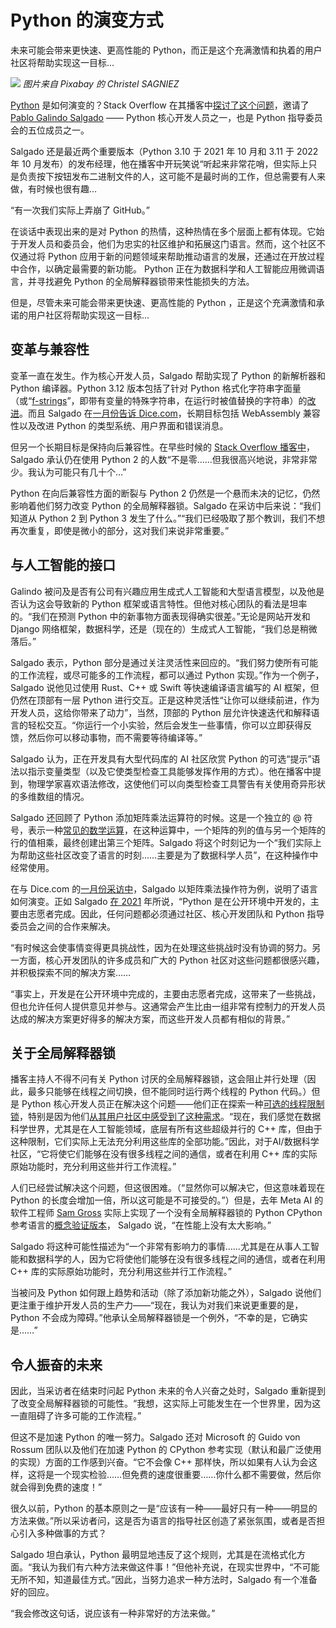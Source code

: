 # Python 的演变方式

未来可能会带来更快速、更高性能的 Python，而正是这个充满激情和执着的用户社区将帮助实现这一目标...

![](https://cdn.thenewstack.io/media/2023/08/87533201-motorbike-1827482_1280-1024x682.jpg)
*图片来自 Pixabay 的 Christel SAGNIEZ*

[Python](https://thenewstack.io/an-introduction-to-python-for-non-programmers/) 是如何演变的？Stack Overflow 在其播客中[探讨了这个问题](https://stackoverflow.blog/2023/07/25/how-the-python-team-is-adapting-the-language-for-an-ai-future-ep-593/)，邀请了 [Pablo Galindo Salgado](https://www.linkedin.com/in/pablo-galindo-salgado-4996b4139/) —— Python 核心开发人员之一，也是 Python 指导委员会的五位成员之一。

Salgado 还是最近两个重要版本（Python 3.10 于 2021 年 10 月和 3.11 于 2022 年 10 月发布）的发布经理，他在播客中开玩笑说“听起来非常花哨，但实际上只是负责按下按钮发布二进制文件的人，这可能不是最时尚的工作，但总需要有人来做，有时候也很有趣…

“有一次我们实际上弄崩了 GitHub。”

在谈话中表现出来的是对 Python 的热情，这种热情在多个层面上都有体现。它始于开发人员和委员会，他们为忠实的社区维护和拓展这门语言。然而，这个社区不仅通过将 Python 应用于新的问题领域来帮助推动语言的发展，还通过在开放过程中合作，以确定最需要的新功能。 Python 正在为数据科学和人工智能应用微调语言，并寻找避免 Python 的全局解释器锁带来性能损失的方法。

但是，尽管未来可能会带来更快速、更高性能的 Python ，正是这个充满激情和承诺的用户社区将帮助实现这一目标…

## 变革与兼容性

变革一直在发生。作为核心开发人员，Salgado 帮助实现了 Python 的新解析器和 Python 编译器。Python 3.12 版本包括了针对 Python 格式化字符串字面量（或“[f-strings](https://realpython.com/python-f-strings/)”，即带有变量的特殊字符串，在运行时被值替换的字符串）的[改进](https://realpython.com/python312-f-strings/#f-strings-had-some-limitations-before-python-312)。而且 Salgado 在[一月份告诉 Dice.com](https://www.dice.com/career-advice/developer-qa-pablo-galindo-talks-pythons-speedy-future)，长期目标包括 WebAssembly 兼容性以及改进 Python 的类型系统、用户界面和错误消息。

但另一个长期目标是保持向后兼容性。在早些时候的 [Stack Overflow 播客中](https://the-stack-overflow-podcast.simplecast.com/episodes/what-its-like-to-be-on-the-python-steering-council)，Salgado 承认仍在使用 Python 2 的人数“不是零……但我很高兴地说，非常非常少。我认为可能只有几十个…”

Python 在向后兼容性方面的断裂与 Python 2 仍然是一个悬而未决的记忆，仍然影响着他们努力改变 Python 的全局解释器锁。Salgado 在采访中后来说：“我们知道从 Python 2 到 Python 3 发生了什么。”“我们已经吸取了那个教训，我们不想再次重复，即使是微小的部分，这对我们来说非常重要。”

## 与人工智能的接口

Galindo 被问及是否有公司有兴趣应用生成式人工智能和大型语言模型，以及他是否认为这会导致新的 Python 框架或语言特性。但他对核心团队的看法是坦率的。“我们在预测 Python 中的新事物方面表现得确实很差。”无论是网站开发和 Django 网络框架，数据科学，还是（现在的）生成式人工智能，“我们总是稍微落后。”

Salgado 表示，Python 部分是通过关注灵活性来回应的。“我们努力使所有可能的工作流程，或尽可能多的工作流程，都可以通过 Python 实现。”作为一个例子，Salgado 说他见过使用 Rust、C++ 或 Swift 等快速编译语言编写的 AI 框架，但仍然在顶部有一层 Python 进行交互。正是这种灵活性“让你可以继续前进，作为开发人员，这给你带来了动力”，当然，顶部的 Python 层允许快速迭代和解释语言的轻松交互。“你运行一个小实验，然后会发生一些事情，你可以立即获得反馈，然后你可以移动事物，而不需要等待编译等。”

Salgado 认为，正在开发具有大型代码库的 AI 社区欣赏 Python 的可选“提示”语法以指示变量类型（以及它使类型检查工具能够发挥作用的方式）。他在播客中提到，物理学家喜欢语法修改，这使他们可以向类型检查工具警告有关使用奇异形状的多维数组的情况。

Salgado 还回顾了 Python 添加矩阵乘法运算符的时候。这是一个独立的 @ 符号，表示一种[常见的数学运算](https://en.wikipedia.org/wiki/Matrix_multiplication)，在这种运算中，一个矩阵的列的值与另一个矩阵的行的值相乘，最终创建出第三个矩阵。Salgado 将这个时刻记为一个“我们实际上为帮助这些社区改变了语言的时刻……主要是为了数据科学人员”，在这种操作中经常使用。

在与 Dice.com 的[一月份采访中](https://www.dice.com/career-advice/developer-qa-pablo-galindo-talks-pythons-speedy-future)，Salgado 以矩阵乘法操作符为例，说明了语言如何演变。正如 Salgado [在 2021](https://www.dice.com/career-advice/python-luminary-pablo-galindo-talks-programming-languages-future) 年所说，“Python 是在公开环境中开发的，主要由志愿者完成。因此，任何问题都必须通过社区、核心开发团队和 Python 指导委员会之间的合作来解决。

“有时候这会使事情变得更具挑战性，因为在处理这些挑战时没有协调的努力。另一方面，核心开发团队的许多成员和广大的 Python 社区对这些问题都很感兴趣，并积极探索不同的解决方案……

“事实上，开发是在公开环境中完成的，主要由志愿者完成，这带来了一些挑战，但也允许任何人提供意见并参与。这通常会产生比由一组非常有控制力的开发人员达成的解决方案更好得多的解决方案，而这些开发人员都有相似的背景。”

## 关于全局解释器锁

播客主持人不得不问有关 Python 讨厌的全局解释器锁，这会阻止并行处理（因此，最多只能够在线程之间切换，但不能同时运行两个线程的 Python 代码。）但是 Python 核心开发人员正在解决这个问题——他们正在探索一种[可选的线程限制锁](https://discuss.python.org/t/a-steering-council-notice-about-pep-703-making-the-global-interpreter-lock-optional-in-cpython/30474)，特别是因为他们[从其用户社区中感受到了这种需求](https://thenewstack.io/python-to-drop-the-global-lock-for-greater-parallelism/)。“现在，我们感觉在数据科学世界，尤其是在人工智能领域，底层有所有这些超级并行的 C++ 库，但由于这种限制，它们实际上无法充分利用这些库的全部功能。”因此，对于AI/数据科学社区，“它将使它们能够在没有很多线程之间的通信，或者在利用 C++ 库的实际原始功能时，充分利用这些并行工作流程。”

人们已经尝试解决这个问题，但这很困难。（“显然你可以解决它，但这意味着现在 Python 的长度会增加一倍，所以这可能是不可接受的。”）但是，去年 Meta AI 的软件工程师 [Sam Gross](https://github.com/colesbury) 实际上实现了一个没有全局解释器锁的 Python CPython 参考语言的[概念验证版本](https://github.com/colesbury/nogil)， Salgado 说，“在性能上没有太大影响。”

Salgado 将这种可能性描述为“一个非常有影响力的事情……尤其是在从事人工智能和数据科学的人，因为它将使他们能够在没有很多线程之间的通信，或者在利用 C++ 库的实际原始功能时，充分利用这些并行工作流程。”

当被问及 Python 如何跟上趋势和活动（除了添加新功能之外），Salgado 说他们更注重于维护开发人员的生产力——“现在，我认为对我们来说更重要的是，Python 不会成为障碍。”他承认全局解释器锁是一个例外，“不幸的是，它确实是……”

## 令人振奋的未来

因此，当采访者在结束时问起 Python 未来的令人兴奋之处时，Salgado 重新提到了改变全局解释器锁的可能性。“我想，这实际上可能发生在一个世界里，因为这一直阻碍了许多可能的工作流程。”

但这不是加速 Python 的唯一努力。Salgado 还对 Microsoft 的 Guido von Rossum 团队以及他们在加速 Python 的 CPython 参考实现（默认和最广泛使用的实现）方面的工作感到兴奋。“它不会像 C++ 那样快，所以如果有人认为会这样，这将是一个现实检验……但免费的速度很重要……你什么都不需要做，然后你就会得到免费的速度！”

很久以前，Python 的基本原则之一是“应该有一种——最好只有一种——明显的方法来做。”所以采访者问，这是否为语言的指导社区创造了紧张氛围，或者是否担心引入多种做事的方式？

Salgado 坦白承认，Python 最明显地违反了这个规则，尤其是在流格式化方面。“我认为我们有六种方法来做这件事！”但他补充说，在现实世界中，“不可能无所不知，知道最佳方式。”因此，当努力追求一种方法时，Salgado 有一个准备好的回应。

“我会修改这句话，说应该有一种非常好的方法来做。”
